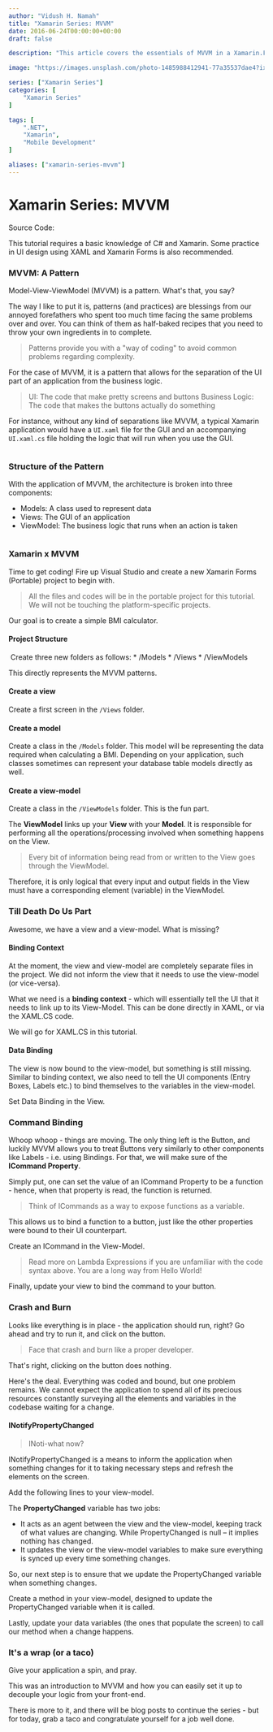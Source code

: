 ```yaml
---
author: "Vidush H. Namah"
title: "Xamarin Series: MVVM"
date: 2016-06-24T00:00:00+00:00
draft: false

description: "This article covers the essentials of MVVM in a Xamarin.Forms project covering the basics of separating your UI code from your business logic and how to connect them through binding."

image: "https://images.unsplash.com/photo-1485988412941-77a35537dae4?ixlib=rb-4.0.3&ixid=MnwxMjA3fDB8MHxzZWFyY2h8MTR8fGJsb2d8ZW58MHx8MHx8&auto=format&fit=crop&w=500&q=60"

series: ["Xamarin Series"]
categories: [
    "Xamarin Series"
]

tags: [
    ".NET",
    "Xamarin",
    "Mobile Development"
]

aliases: ["xamarin-series-mvvm"]
---
```


# Xamarin Series: MVVM

Source Code: <github link>

This tutorial requires a basic knowledge of C# and Xamarin. Some practice in UI design using XAML and Xamarin Forms is also recommended.

### MVVM: A Pattern
Model-View-ViewModel (MVVM) is a pattern. What's that, you say?

The way I like to put it is, patterns (and practices) are blessings from our annoyed forefathers who spent too much time facing the same problems over and over. You can think of them as half-baked recipes that you need to throw your own ingredients in to complete.

> Patterns provide you with a "way of coding" to avoid common problems regarding complexity.

For the case of MVVM, it is a pattern that allows for the separation of the UI part of an application from the business logic.

> UI: The code that make pretty screens and buttons
> Business Logic: The code that makes the buttons actually do something

For instance, without any kind of separations like MVVM, a typical Xamarin application would have a `UI.xaml` file for the GUI and an accompanying `UI.xaml.cs` file holding the logic that will run when you use the GUI.

<Image>

### Structure of the Pattern
With the application of MVVM, the architecture is broken into three components:
* Models: A class used to represent data
* Views: The GUI of an application
* ViewModel: The business logic that runs when an action is taken

<Image>

### Xamarin x MVVM
Time to get coding! Fire up Visual Studio and create a new Xamarin Forms (Portable) project to begin with.

> All the files and codes will be in the portable project for this tutorial. We will not be touching the platform-specific projects.

Our goal is to create a simple BMI calculator.

#### Project Structure
<Image>
Create three new folders as follows:
* /Models
* /Views
* /ViewModels

This directly represents the MVVM patterns.

#### Create a view
Create a first screen in the `/Views` folder.
<code-snippet>

#### Create a model
Create a class in the `/Models` folder.
This model will be representing the data required when calculating a BMI. Depending on your application, such classes sometimes can represent your database table models directly as well.
<code-snippet>

#### Create a view-model
Create a class in the `/ViewModels` folder.
This is the fun part.

The **ViewModel** links up your **View** with your **Model**. It is responsible for performing all the operations/processing involved when something happens on the View.

> Every bit of information being read from or written to the View goes through the ViewModel.

Therefore, it is only logical that every input and output fields in the View must have a corresponding element (variable) in the ViewModel.

### Till Death Do Us Part
Awesome, we have a view and a view-model. What is missing?

#### Binding Context
At the moment, the view and view-model are completely separate files in the project. We did not inform the view that it needs to use the view-model (or vice-versa).

What we need is a **binding context** - which will essentially tell the UI that it needs to link up to its View-Model. This can be done directly in XAML, or via the XAML.CS code.

We will go for XAML.CS in this tutorial.
<code-snippet>

#### Data Binding
The view is now bound to the view-model, but something is still missing. Similar to binding context, we also need to tell the UI components (Entry Boxes, Labels etc.) to bind themselves to the variables in the view-model.

Set Data Binding in the View.
<code-snippet>

### Command Binding
Whoop whoop - things are moving.
The only thing left is the Button, and luckily MVVM allows you to treat Buttons very similarly to other components like Labels - i.e. using Bindings. For that, we will make sure of the **ICommand Property**.

Simply put, one can set the value of an ICommand Property to be a function - hence, when that property is read, the function is returned.

> Think of ICommands as a way to expose functions as a variable.

This allows us to bind a function to a button, just like the other properties were bound to their UI counterpart.

Create an ICommand in the View-Model.
<code-snippet>

> Read more on Lambda Expressions if you are unfamiliar with the code syntax above. You are a long way from Hello World!

Finally, update your view to bind the command to your button.

### Crash and Burn
Looks like everything is in place - the application should run, right? Go ahead and try to run it, and click on the button.

> Face that crash and burn like a proper developer.

That's right, clicking on the button does nothing.

Here's the deal.
Everything was coded and bound, but one problem remains. We cannot expect the application to spend all of its precious resources constantly surveying all the elements and variables in the codebase waiting for a change.

#### INotifyPropertyChanged
> INoti-what now?

INotifyPropertyChanged is a means to inform the application when something changes for it to taking necessary steps and refresh the elements on the screen.

Add the following lines to your view-model.
<code-snippet>

The **PropertyChanged** variable has two jobs:
* It acts as an agent between the view and the view-model, keeping track of what values are changing. While PropertyChanged is null – it implies nothing has changed.
* It updates the view or the view-model variables to make sure everything is synced up every time something changes. 

So, our next step is to ensure that we update the PropertyChanged variable when something changes.

Create a method in your view-model, designed to update the PropertyChanged variable when it is called.
<code-snippet>

Lastly, update your data variables (the ones that populate the screen) to call our method when a change happens.
<code-snippet>

### It's a wrap (or a taco)
Give your application a spin, and pray.

This was an introduction to MVVM and how you can easily set it up to decouple your logic from your front-end.

There is more to it, and there will be blog posts to continue the series - but for today, grab a taco and congratulate yourself for a job well done.

